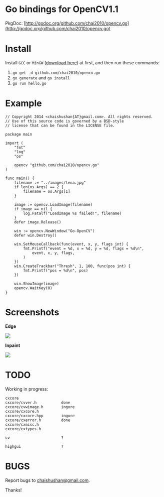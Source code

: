 Go bindings for OpenCV1.1
=========================

PkgDoc: [http://godoc.org/github.com/chai2010/opencv.go](http://godoc.org/github.com/chai2010/opencv.go)


Install
=======

Install `GCC` or `MinGW` ([download here](http://tdm-gcc.tdragon.net/download)) at first,
and then run these commands:

1. `go get -d github.com/chai2010/opencv.go`
2. `go generate` and `go install`
3. `go run hello.go`

Example
=======

	// Copyright 2014 <chaishushan{AT}gmail.com>. All rights reserved.
	// Use of this source code is governed by a BSD-style
	// license that can be found in the LICENSE file.

	package main

	import (
		"fmt"
		"log"
		"os"

		opencv "github.com/chai2010/opencv.go"
	)

	func main() {
		filename := "../images/lena.jpg"
		if len(os.Args) == 2 {
			filename = os.Args[1]
		}

		image := opencv.LoadImage(filename)
		if image == nil {
			log.Fatalf("LoadImage %s failed!", filename)
		}
		defer image.Release()

		win := opencv.NewWindow("Go-OpenCV")
		defer win.Destroy()

		win.SetMouseCallback(func(event, x, y, flags int) {
			fmt.Printf("event = %d, x = %d, y = %d, flags = %d\n",
				event, x, y, flags,
			)
		})
		win.CreateTrackbar("Thresh", 1, 100, func(pos int) {
			fmt.Printf("pos = %d\n", pos)
		})

		win.ShowImage(image)
		opencv.WaitKey(0)
	}

Screenshots
===========

**Edge**

![](https://raw.githubusercontent.com/chai2010/opencv.go/master/examples/screenshot/go-edge.jpg)

**Inpaint**

![](https://raw.githubusercontent.com/chai2010/opencv.go/master/examples/screenshot/go-inpaint.jpg)

TODO
====

Working in progress:

	cxcore
	cxcore/cvver.h           done
	cxcore/cvwimage.h        ingore
	cxcore/cxcore.h
	cxcore/cxcore.hpp        ingore
	cxcore/cxerror.h         done
	cxcore/cxmisc.h
	cxcore/cxtypes.h

	cv                       ?

	highgui                  ?

BUGS
====

Report bugs to <chaishushan@gmail.com>.

Thanks!
